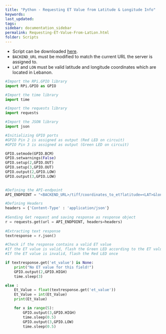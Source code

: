 ```yaml
---
title: "Python - Requesting ET Value from Latitude & Longitude Info"
keywords: 
last_updated: 
tags: 
sidebar: documentation_sidebar
permalink: Requesting-ET-Value-From-LatLon.html
folder: Scripts
---
```


- Script can be downloaded [here](../../scripts/LatLon_ETRequest.py).
- `BACKEND_URL` must be modified to match the current URL the server is assigned to.
- `LAT` and `LON` must be valid latitude and longitude coordinates which are located in Lebanon.

```python
#Import the RPi.GPIO library
import RPi.GPIO as GPIO

#Import the time library
import time

#Import the requests library 
import requests 

#Import the JSON library
import json

#Initializing GPIO ports
#GPIO Pin 2 is assigned as output (Red LED on circuit)
#GPIO Pin 3 is assigned as output (Green LED on circuit)

GPIO.setmode(GPIO.BCM)
GPIO.setwarnings(False)
GPIO.setup(2,GPIO.OUT)
GPIO.setup(3,GPIO.OUT)
GPIO.output(2,GPIO.LOW)
GPIO.output(3,GPIO.LOW)

  
#Defining the API-endpoint  
API_ENDPOINT = "<BACKEND_URL>/tiff/coordinates_to_et?latitude=<LAT>&longitude=<LON>"

#Defining Headers
headers = {'Content-Type' : 'application/json'}
  
#Sending Get request and saving response as response object 
r = requests.get(url = API_ENDPOINT, headers=headers) 
  
#Extracting text response 
textresponse = r.json()

#Check if the response contains a valid ET value
#If the ET value is valid, flash the Green LED according to the ET value
#If the ET value is invalid, flash the Red LED once

if textresponse.get('et_value') is None:
    print("No ET value for this field!")
    GPIO.output(2,GPIO.HIGH)
    time.sleep(3)

else :
    Et_Value = float(textresponse.get('et_value'))
    Et_Value = int(Et_Value)
    print(Et_Value)

    for x in range(5):
        GPIO.output(3,GPIO.HIGH)
        time.sleep(0.5)
        GPIO.output(3,GPIO.LOW)
        time.sleep(0.5)
```